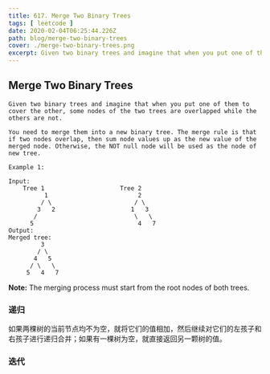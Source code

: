 ```yaml
---
title: 617. Merge Two Binary Trees
tags: [ leetcode ]
date: 2020-02-04T06:25:44.226Z
path: blog/merge-two-binary-trees
cover: ./merge-two-binary-trees.png
excerpt: Given two binary trees and imagine that when you put one of them to cover the other, some nodes of the two trees are overlapped while the others are not.
---
```


## Merge Two Binary Trees

```
Given two binary trees and imagine that when you put one of them to cover the other, some nodes of the two trees are overlapped while the others are not.

You need to merge them into a new binary tree. The merge rule is that if two nodes overlap, then sum node values up as the new value of the merged node. Otherwise, the NOT null node will be used as the node of new tree.

Example 1:

Input: 
	Tree 1                     Tree 2                  
          1                         2                             
         / \                       / \                            
        3   2                     1   3                        
       /                           \   \                      
      5                             4   7                  
Output: 
Merged tree:
	     3
	    / \
	   4   5
	  / \   \ 
	 5   4   7
```

**Note:** The merging process must start from the root nodes of both trees.

### 递归

如果两棵树的当前节点均不为空，就将它们的值相加，然后继续对它们的左孩子和右孩子进行递归合并；如果有一棵树为空，就直接返回另一颗树的值。



### 迭代